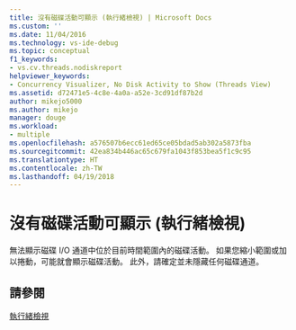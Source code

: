 ```yaml
---
title: 沒有磁碟活動可顯示 (執行緒檢視) | Microsoft Docs
ms.custom: ''
ms.date: 11/04/2016
ms.technology: vs-ide-debug
ms.topic: conceptual
f1_keywords:
- vs.cv.threads.nodiskreport
helpviewer_keywords:
- Concurrency Visualizer, No Disk Activity to Show (Threads View)
ms.assetid: d72471e5-4c8e-4a0a-a52e-3cd91df87b2d
author: mikejo5000
ms.author: mikejo
manager: douge
ms.workload:
- multiple
ms.openlocfilehash: a576507b6ecc61ed65ce05bdad5ab302a5873fba
ms.sourcegitcommit: 42ea834b446ac65c679fa1043f853bea5f1c9c95
ms.translationtype: HT
ms.contentlocale: zh-TW
ms.lasthandoff: 04/19/2018
---
```

# <a name="no-disk-activity-to-show-threads-view"></a>沒有磁碟活動可顯示 (執行緒檢視)
無法顯示磁碟 I/O 通道中位於目前時間範圍內的磁碟活動。 如果您縮小範圍或加以捲動，可能就會顯示磁碟活動。 此外，請確定並未隱藏任何磁碟通道。  
  
## <a name="see-also"></a>請參閱  
 [執行緒檢視](../profiling/threads-view-parallel-performance.md)